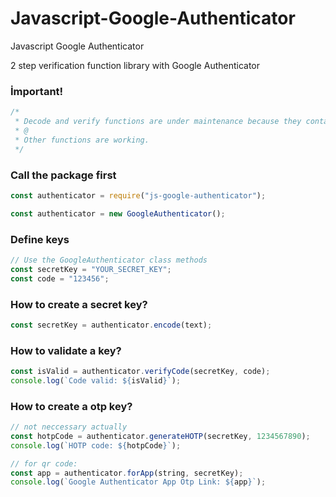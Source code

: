 # Javascript-Google-Authenticator

Javascript Google Authenticator

2 step verification function library with Google Authenticator

### İmportant!

```js
/*
 * Decode and verify functions are under maintenance because they contain errors.
 * @
 * Other functions are working.
 */
```

### Call the package first

```js
const authenticator = require("js-google-authenticator");

const authenticator = new GoogleAuthenticator();
```

### Define keys

```js
// Use the GoogleAuthenticator class methods
const secretKey = "YOUR_SECRET_KEY";
const code = "123456";
```

### How to create a secret key?

```js
const secretKey = authenticator.encode(text);
```

### How to validate a key?

```js
const isValid = authenticator.verifyCode(secretKey, code);
console.log(`Code valid: ${isValid}`);
```

### How to create a otp key?

```js
// not neccessary actually
const hotpCode = authenticator.generateHOTP(secretKey, 1234567890);
console.log(`HOTP code: ${hotpCode}`);

// for qr code:
const app = authenticator.forApp(string, secretKey);
console.log(`Google Authenticator App Otp Link: ${app}`);
```
